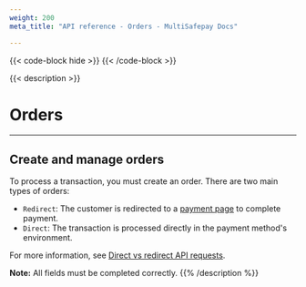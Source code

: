 ```yaml
---
weight: 200
meta_title: "API reference - Orders - MultiSafepay Docs"

---
```

{{< code-block hide >}}
{{< /code-block >}}

{{< description >}}
# Orders
<hr class="separator">

## Create and manage orders

To process a transaction, you must create an order. There are two main types of orders:

+ `Redirect`: The customer is redirected to a [payment page](/payment-pages/) to complete payment.
+ `Direct`: The transaction is processed directly in the payment method's environment.

For more information, see [Direct vs redirect API requests](/developer/direct-vs-redirect).

**Note:** All fields must be completed correctly.
{{% /description %}}